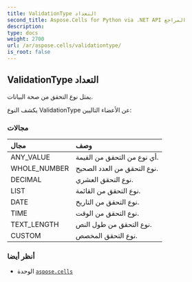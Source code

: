 ```yaml
---
title: ValidationType التعداد
second_title: Aspose.Cells for Python via .NET API المراجع
description:
type: docs
weight: 2700
url: /ar/aspose.cells/validationtype/
is_root: false
---
```

##  ValidationType التعداد
يمثل نوع التحقق من صحة البيانات.



يكشف النوع ValidationType عن الأعضاء التاليين:

###  مجالات
| مجال| وصف|
| :- | :- |
| ANY_VALUE | أي نوع من التحقق من القيمة.|
| WHOLE_NUMBER | نوع التحقق من العدد الصحيح.|
| DECIMAL | نوع التحقق العشري.|
| LIST | نوع التحقق من القائمة.|
| DATE | نوع التحقق من التاريخ.|
| TIME | نوع التحقق من الوقت.|
| TEXT_LENGTH | نوع التحقق من طول النص.|
| CUSTOM | نوع التحقق المخصص.|



###  أنظر أيضا
* الوحدة [`aspose.cells`](..)
